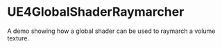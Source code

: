 # UE4GlobalShaderRaymarcher
A demo showing how a global shader can be used to raymarch a volume texture.
